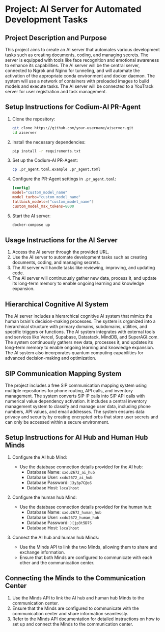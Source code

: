 # Project: AI Server for Automated Development Tasks

## Project Description and Purpose

This project aims to create an AI server that automates various development tasks such as creating documents, coding, and managing secrets. The server is equipped with tools like face recognition and emotional awareness to enhance its capabilities. The AI server will be the central server, connected to Ngrok and Nginx for tunneling, and will automate the activation of the appropriate conda environment and docker daemon. The system will use a network of containers with preloaded images to build models and execute tasks. The AI server will be connected to a YouTrack server for user registration and task management.

## Setup Instructions for Codium-AI PR-Agent

1. Clone the repository:
   ```bash
   git clone https://github.com/your-username/aiserver.git
   cd aiserver
   ```

2. Install the necessary dependencies:
   ```bash
   pip install -r requirements.txt
   ```

3. Set up the Codium-AI PR-Agent:
   ```bash
   cp .pr_agent.toml.example .pr_agent.toml
   ```

4. Configure the PR-Agent settings in `.pr_agent.toml`:
   ```toml
   [config]
   model="custom_model_name"
   model_turbo="custom_model_name"
   fallback_models=["custom_model_name"]
   custom_model_max_tokens=8000
   ```

5. Start the AI server:
   ```bash
   docker-compose up
   ```

## Usage Instructions for the AI Server

1. Access the AI server through the provided URL.
2. Use the AI server to automate development tasks such as creating documents, coding, and managing secrets.
3. The AI server will handle tasks like reviewing, improving, and updating code.
4. The AI server will continuously gather new data, process it, and update its long-term memory to enable ongoing learning and knowledge expansion.

## Hierarchical Cognitive AI System

The AI server includes a hierarchical cognitive AI system that mimics the human brain's decision-making processes. The system is organized into a hierarchical structure with primary domains, subdomains, utilities, and specific triggers or functions. The AI system integrates with external tools and services like Vercel, Supabase, Datastack, MindDB, and SuperAGI.com. The system continuously gathers new data, processes it, and updates its long-term memory to enable ongoing learning and knowledge expansion. The AI system also incorporates quantum computing capabilities for advanced decision-making and optimization.

## SIP Communication Mapping System

The project includes a free SIP communication mapping system using multiple repositories for phone routing, API calls, and inventory management. The system converts SIP IP calls into SIP API calls with numerical value dependency activation. It includes a central inventory management system to classify and manage user data, including phone numbers, API values, and email addresses. The system ensures data privacy and security by creating encrypted orbs that store user secrets and can only be accessed within a secure environment.

## Setup Instructions for AI Hub and Human Hub Minds

1. Configure the AI hub Mind:
   * Use the database connection details provided for the AI hub:
     * Database Name: `xxdu2672_ai_hub`
     * Database User: `xxdu2672_ai_hub`
     * Database Password: `]3y3p7C@oS`
     * Database Host: `localhost`

2. Configure the human hub Mind:
   * Use the database connection details provided for the human hub:
     * Database Name: `xxdu2672_human_hub`
     * Database User: `xxdu2672_human_hub`
     * Database Password: `)[jp3t5D7S`
     * Database Host: `localhost`

3. Connect the AI hub and human hub Minds:
   * Use the Minds API to link the two Minds, allowing them to share and exchange information.
   * Ensure that both Minds are configured to communicate with each other and the communication center.

## Connecting the Minds to the Communication Center

1. Use the Minds API to link the AI hub and human hub Minds to the communication center.
2. Ensure that the Minds are configured to communicate with the communication center and share information seamlessly.
3. Refer to the Minds API documentation for detailed instructions on how to set up and connect the Minds to the communication center.

